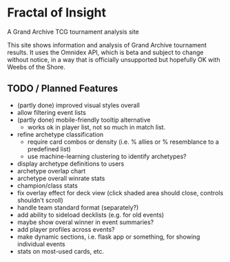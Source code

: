 # Fractal of Insight
A Grand Archive TCG tournament analysis site

This site shows information and analysis of Grand Archive tournament results. It uses the Omnidex API, which is beta and subject to change without notice, in a way that is officially unsupported but hopefully OK with Weebs of the Shore.

## TODO / Planned Features

- (partly done) improved visual styles overall
- allow filtering event lists
- (partly done) mobile-friendly tooltip alternative
    - works ok in player list, not so much in match list.
- refine archetype classification
    - require card combos or density (i.e. % allies or % resemblance to a predefined list)
    - use machine-learning clustering to identify archetypes?
- display archetype definitions to users
- archetype overlap chart
- archetype overall winrate stats
- champion/class stats
- fix overlay effect for deck view (click shaded area should close, controls shouldn't scroll)
- handle team standard format (separately?)
- add ability to sideload decklists (e.g. for old events)
- maybe show overal winner in event summaries?
- add player profiles across events?
- make dynamic sections, i.e. flask app or something, for showing individual events
- stats on most-used cards, etc.
